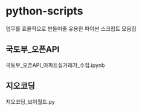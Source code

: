 # python-scripts
업무를 효율적으로 만들어줄 유용한 파이썬 스크립트 모음집

## 국토부_오픈API
국토부_오픈API_아파트실거래가_수집.ipynb

## 지오코딩
지오코딩_브이월드.py
